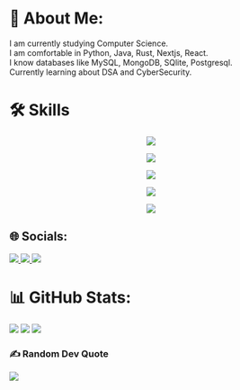 
# 💫 About Me:
I am currently studying Computer Science.<br>I am comfortable in Python, Java, Rust, Nextjs, React.<br>I know databases like MySQL, MongoDB, SQlite, Postgresql.<br>Currently learning about DSA and CyberSecurity.



# 🛠 Skills
<p align="center">
  <a href="https://skillicons.dev">
    <img src="https://skillicons.dev/icons?i=c,cpp,java,javascript,python,rust,typescript" />
  </a>
</p>
<p align="center">
  <a href="https://skillicons.dev">
    <img src="https://skillicons.dev/icons?i=django,flask,nextjs,react,tauri" />
  </a>
</p>
<p align="center">
  <a href="https://skillicons.dev">
    <img src="https://skillicons.dev/icons?i=postgresql,mongodb,supabase" />
  </a>
</p>
<p align="center">
  <a href="https://skillicons.dev">
    <img src="https://skillicons.dev/icons?i=git,docker,aws,gcp,azure" />
  </a>
</p>
<p align="center">
  <a href="https://skillicons.dev">
    <img src="https://skillicons.dev/icons?i=vercel,linux,windows" />
  </a>
</p>

## 🌐 Socials:
<p>
    <a href="https://piyushpaul.com">
        <img src="https://skillicons.dev/icons?i=vercel" />
    </a>
    <a href="https://www.linkedin.com/in/piyushpaul">
        <img src="https://skillicons.dev/icons?i=linkedin" />
    </a>
    <a href="https://x.com/piyushpaul_">
        <img src="https://skillicons.dev/icons?i=twitter" />
    </a>
</p>


# 📊 GitHub Stats:
![](https://github-readme-stats.vercel.app/api?username=Piyush800x&theme=dark&hide_border=false&include_all_commits=false&count_private=false)
![](https://github-readme-streak-stats.herokuapp.com/?user=Piyush800x&theme=dark&hide_border=false)
![](https://github-readme-stats.vercel.app/api/top-langs/?username=Piyush800x&theme=dark&hide_border=false&include_all_commits=false&count_private=false&layout=compact)

### ✍️ Random Dev Quote
![](https://quotes-github-readme.vercel.app/api?type=vetical&theme=tokyonight)
